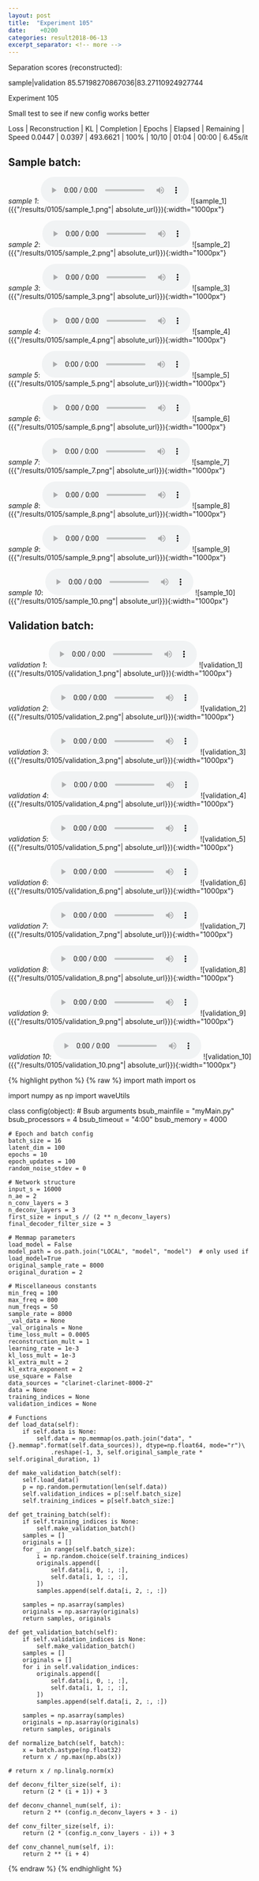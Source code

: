 ```yaml
---
layout: post
title:  "Experiment 105"
date:    +0200
categories: result2018-06-13
excerpt_separator: <!-- more -->
---
```

Separation scores (reconstructed):

sample|validation
85.57198270867036|83.27110924927744<!-- more -->

Experiment 105

Small test to see if new config works better

Loss | Reconstruction | KL | Completion | Epochs | Elapsed | Remaining | Speed
0.0447 | 0.0397 | 493.6621 | 100% | 10/10 | 01:04 | 00:00 | 6.45s/it

## **Sample batch**:
_sample 1_:
<audio src="/ResultsOverview/results/0105/sample_1.wav" controls preload></audio>
![sample_1]({{"/results/0105/sample_1.png"| absolute_url}}){:width="1000px"}

_sample 2_:
<audio src="/ResultsOverview/results/0105/sample_2.wav" controls preload></audio>
![sample_2]({{"/results/0105/sample_2.png"| absolute_url}}){:width="1000px"}

_sample 3_:
<audio src="/ResultsOverview/results/0105/sample_3.wav" controls preload></audio>
![sample_3]({{"/results/0105/sample_3.png"| absolute_url}}){:width="1000px"}

_sample 4_:
<audio src="/ResultsOverview/results/0105/sample_4.wav" controls preload></audio>
![sample_4]({{"/results/0105/sample_4.png"| absolute_url}}){:width="1000px"}

_sample 5_:
<audio src="/ResultsOverview/results/0105/sample_5.wav" controls preload></audio>
![sample_5]({{"/results/0105/sample_5.png"| absolute_url}}){:width="1000px"}

_sample 6_:
<audio src="/ResultsOverview/results/0105/sample_6.wav" controls preload></audio>
![sample_6]({{"/results/0105/sample_6.png"| absolute_url}}){:width="1000px"}

_sample 7_:
<audio src="/ResultsOverview/results/0105/sample_7.wav" controls preload></audio>
![sample_7]({{"/results/0105/sample_7.png"| absolute_url}}){:width="1000px"}

_sample 8_:
<audio src="/ResultsOverview/results/0105/sample_8.wav" controls preload></audio>
![sample_8]({{"/results/0105/sample_8.png"| absolute_url}}){:width="1000px"}

_sample 9_:
<audio src="/ResultsOverview/results/0105/sample_9.wav" controls preload></audio>
![sample_9]({{"/results/0105/sample_9.png"| absolute_url}}){:width="1000px"}

_sample 10_:
<audio src="/ResultsOverview/results/0105/sample_10.wav" controls preload></audio>
![sample_10]({{"/results/0105/sample_10.png"| absolute_url}}){:width="1000px"}

## **Validation batch**:
_validation 1_:
<audio src="/ResultsOverview/results/0105/validation_1.wav" controls preload></audio>
![validation_1]({{"/results/0105/validation_1.png"| absolute_url}}){:width="1000px"}

_validation 2_:
<audio src="/ResultsOverview/results/0105/validation_2.wav" controls preload></audio>
![validation_2]({{"/results/0105/validation_2.png"| absolute_url}}){:width="1000px"}

_validation 3_:
<audio src="/ResultsOverview/results/0105/validation_3.wav" controls preload></audio>
![validation_3]({{"/results/0105/validation_3.png"| absolute_url}}){:width="1000px"}

_validation 4_:
<audio src="/ResultsOverview/results/0105/validation_4.wav" controls preload></audio>
![validation_4]({{"/results/0105/validation_4.png"| absolute_url}}){:width="1000px"}

_validation 5_:
<audio src="/ResultsOverview/results/0105/validation_5.wav" controls preload></audio>
![validation_5]({{"/results/0105/validation_5.png"| absolute_url}}){:width="1000px"}

_validation 6_:
<audio src="/ResultsOverview/results/0105/validation_6.wav" controls preload></audio>
![validation_6]({{"/results/0105/validation_6.png"| absolute_url}}){:width="1000px"}

_validation 7_:
<audio src="/ResultsOverview/results/0105/validation_7.wav" controls preload></audio>
![validation_7]({{"/results/0105/validation_7.png"| absolute_url}}){:width="1000px"}

_validation 8_:
<audio src="/ResultsOverview/results/0105/validation_8.wav" controls preload></audio>
![validation_8]({{"/results/0105/validation_8.png"| absolute_url}}){:width="1000px"}

_validation 9_:
<audio src="/ResultsOverview/results/0105/validation_9.wav" controls preload></audio>
![validation_9]({{"/results/0105/validation_9.png"| absolute_url}}){:width="1000px"}

_validation 10_:
<audio src="/ResultsOverview/results/0105/validation_10.wav" controls preload></audio>
![validation_10]({{"/results/0105/validation_10.png"| absolute_url}}){:width="1000px"}


{% highlight python %}
{% raw %}
import math
import os

import numpy as np
import waveUtils


class config(object):
	# Bsub arguments
	bsub_mainfile = "myMain.py"
	bsub_processors = 4
	bsub_timeout = "4:00"
	bsub_memory = 4000

	# Epoch and batch config
	batch_size = 16
	latent_dim = 100
	epochs = 10
	epoch_updates = 100
	random_noise_stdev = 0

	# Network structure
	input_s = 16000
	n_ae = 2
	n_conv_layers = 3
	n_deconv_layers = 3
	first_size = input_s // (2 ** n_deconv_layers)
	final_decoder_filter_size = 3

	# Memmap parameters
	load_model = False
	model_path = os.path.join("LOCAL", "model", "model")  # only used if load_model=True
	original_sample_rate = 8000
	original_duration = 2

	# Miscellaneous constants
	min_freq = 100
	max_freq = 800
	num_freqs = 50
	sample_rate = 8000
	_val_data = None
	_val_originals = None
	time_loss_mult = 0.0005
	reconstruction_mult = 1
	learning_rate = 1e-3
	kl_loss_mult = 1e-3
	kl_extra_mult = 2
	kl_extra_exponent = 2 
	use_square = False
	data_sources = "clarinet-clarinet-8000-2"
	data = None
	training_indices = None
	validation_indices = None

	# Functions
	def load_data(self):
		if self.data is None:
			self.data = np.memmap(os.path.join("data", "{}.memmap".format(self.data_sources)), dtype=np.float64, mode="r")\
				.reshape(-1, 3, self.original_sample_rate * self.original_duration, 1)

	def make_validation_batch(self):
		self.load_data()
		p = np.random.permutation(len(self.data))
		self.validation_indices = p[:self.batch_size]
		self.training_indices = p[self.batch_size:]

	def get_training_batch(self):
		if self.training_indices is None:
			self.make_validation_batch()
		samples = []
		originals = []
		for _ in range(self.batch_size):
			i = np.random.choice(self.training_indices)
			originals.append([
				self.data[i, 0, :, :],
				self.data[i, 1, :, :],
			])
			samples.append(self.data[i, 2, :, :])

		samples = np.asarray(samples)
		originals = np.asarray(originals)
		return samples, originals

	def get_validation_batch(self):
		if self.validation_indices is None:
			self.make_validation_batch()
		samples = []
		originals = []
		for i in self.validation_indices:
			originals.append([
				self.data[i, 0, :, :],
				self.data[i, 1, :, :],
			])
			samples.append(self.data[i, 2, :, :])

		samples = np.asarray(samples)
		originals = np.asarray(originals)
		return samples, originals

	def normalize_batch(self, batch):
		x = batch.astype(np.float32)
		return x / np.max(np.abs(x))

	# return x / np.linalg.norm(x)

	def deconv_filter_size(self, i):
		return (2 * (i + 1)) + 3

	def deconv_channel_num(self, i):
		return 2 ** (config.n_deconv_layers + 3 - i)

	def conv_filter_size(self, i):
		return (2 * (config.n_conv_layers - i)) + 3

	def conv_channel_num(self, i):
		return 2 ** (i + 4)

{% endraw %}
{% endhighlight %}
